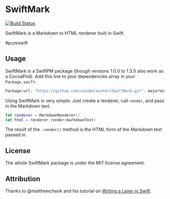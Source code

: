 # SwiftMark

[![Build Status](https://travis-ci.org/calebkleveter/SwiftMark.svg?branch=master)](https://travis-ci.org/calebkleveter/SwiftMark)

SwiftMark is a Markdown to HTML renderer built in Swift.

\#pureswift

## Usage

SwiftMark is a SwiftPM package (though versions 1.0.0 to 1.3.0 also work as a CocoaPod). Add this line to your dependencies array in your `Package.swift`:

```swift
Package(url: "https://github.com/calebkleveter/SwiftMark.git", majorVersion: 1)
```

Using SwiftMark is very simple. Just create a renderer, call `render`, and pass in the Markdown text.

```swift
let renderer = MarkdownRenderer()
let html = renderer.render(markdownText)
```

The result of the `.render()` method is the HTML form of the Markdown text passed in.

## License

The whole SwiftMark package is under the MIT license agreement.

## Attribution

Thanks to @matthewcheok and his tutorial on [Writing a Lexer in Swift](http://blog.matthewcheok.com/writing-a-lexer-in-swift/).
